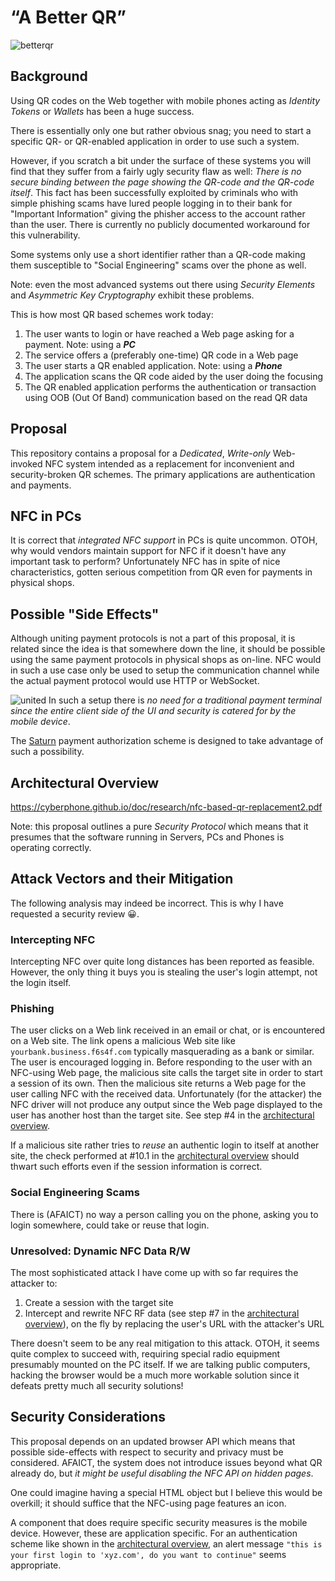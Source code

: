 # “A Better QR”
![betterqr](https://cloud.githubusercontent.com/assets/8044211/26782217/c320c982-49f2-11e7-90ac-348677374ba3.png)

## Background
Using QR codes on the Web together with mobile phones acting as _Identity Tokens_ or _Wallets_ has been a huge success.

There is essentially only one but rather obvious snag; you need to start a specific QR- or QR-enabled application in order to use such a system.

However, if you scratch a bit under the surface of these systems you will find that they suffer from a fairly ugly security flaw as well: _There is no secure binding between the page showing the QR-code and the QR-code itself_. This fact has been successfully exploited by criminals who with simple phishing scams have lured people logging in to their bank for "Important Information" giving the phisher access to the account rather than the user. There is currently no publicly documented workaround for this vulnerability.

Some systems only use a short identifier rather than a QR-code making them susceptible to "Social Engineering" scams over the phone as well.

Note: even the most advanced systems out there using _Security Elements_ and _Asymmetric Key Cryptography_ exhibit these problems.

This is how most QR based schemes work today:

1. The user wants to login or have reached a Web page asking for a payment.  Note: using a **_PC_**
2. The service offers a (preferably one-time) QR code in a Web page
3. The user starts a QR enabled application. Note: using a **_Phone_**
4. The application scans the QR code aided by the user doing the focusing
5. The QR enabled application performs the authentication or transaction using OOB (Out Of Band) communication based on the read QR data

## Proposal
This repository contains a proposal for a _Dedicated_, _Write-only_ Web-invoked NFC system intended as a replacement for inconvenient and security-broken QR schemes. The primary applications are authentication and payments.

## NFC in PCs
It is correct that _integrated NFC support_ in PCs is quite uncommon.  OTOH, why would vendors maintain support for NFC if it doesn't have any important task to perform?  Unfortunately NFC has in spite of nice characteristics, gotten serious competition from QR even for payments in physical shops.

## Possible "Side Effects"
Although uniting payment protocols is not a part of this proposal,
it is related since the idea is that somewhere down the line, it should be
possible using the same payment protocols in physical shops as on-line.
NFC would in such a use case only be used to setup the
communication channel while the actual payment protocol would use HTTP or WebSocket.

![united](https://user-images.githubusercontent.com/8044211/42658603-1bf6c870-8626-11e8-95b5-a6d7cc444f4c.png)
In such a setup there is _no need for a traditional payment terminal since the entire client side of the
UI and security is catered for by the mobile device_.

The [Saturn](https://cyberphone.github.io/doc/saturn/) payment authorization scheme is designed to take advantage of such a possibility.

## Architectural Overview
https://cyberphone.github.io/doc/research/nfc-based-qr-replacement2.pdf

Note: this proposal outlines a pure _Security Protocol_ which means that it presumes that the software running in Servers, PCs and Phones is operating correctly.

## Attack Vectors and their Mitigation
The following analysis may indeed be incorrect.  This is why I have requested a security review 😀.

### Intercepting NFC
Intercepting NFC over quite long distances has been reported as feasible.
However, the only thing it buys you is stealing the user's login attempt, not the login itself.

### Phishing
The user clicks on a Web link received in an email or chat, or is encountered on a Web site.
The link opens a malicious Web site like `yourbank.business.f6s4f.com` typically masquerading as a bank or similar.
The user is encouraged logging in.  Before responding to the user with an NFC-using Web page,
the malicious site calls the target site in order to start a session of its own.
Then the malicious site returns a Web page for the user calling NFC with the received data.
Unfortunately (for the attacker) the NFC driver will not produce any output since the Web page displayed to the
user has another host than the target site.  See step \#4 in the [architectural overview](#architectural-overview).

If a malicious site rather tries to _reuse_ an authentic login to itself at another site, the check performed at \#10.1
in the [architectural overview](#architectural-overview) should thwart such efforts even if the session information is correct.

### Social Engineering Scams
There is (AFAICT) no way a person calling you on the phone, asking you to login somewhere,
could take or reuse that login.

### Unresolved: Dynamic NFC Data R/W
The most sophisticated attack I have come up with so far requires the attacker to:
1. Create a session with the target site
2. Intercept and rewrite NFC RF data (see step \#7 in the [architectural overview](#architectural-overview)),
on the fly by replacing the user's URL with the attacker's URL

There doesn't seem to be any real mitigation to this attack.  OTOH, it seems quite
complex to succeed with, requiring special radio equipment
presumably mounted on the PC itself. If we are talking public computers, hacking the browser would
be a much more workable solution since it defeats pretty much all security solutions!

## Security Considerations
This proposal depends on an updated browser API which means that possible
side-effects with respect to security and privacy must be considered.
AFAICT, the system does not introduce issues beyond what QR already do,
but _it might be useful disabling the NFC API on hidden pages_.

One could imagine having a special HTML object but I believe this would
be overkill; it should suffice that the NFC-using page features an
icon.

A component that does require specific security measures is the mobile device.
However, these are application specific.  For an authentication scheme like
shown in the [architectural overview](#architectural-overview), an alert message `"this is your first login to 'xyz.com', do you want to continue"`
seems appropriate.
